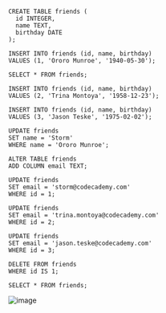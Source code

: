     CREATE TABLE friends (
      id INTEGER,
      name TEXT,
      birthday DATE
    );

    INSERT INTO friends (id, name, birthday)
    VALUES (1, 'Ororo Munroe', '1940-05-30');

    SELECT * FROM friends;

    INSERT INTO friends (id, name, birthday)
    VALUES (2, 'Trina Montoya', '1958-12-23');

    INSERT INTO friends (id, name, birthday)
    VALUES (3, 'Jason Teske', '1975-02-02');

    UPDATE friends
    SET name = 'Storm'
    WHERE name = 'Ororo Munroe';

    ALTER TABLE friends
    ADD COLUMN email TEXT;

    UPDATE friends
    SET email = 'storm@codecademy.com'
    WHERE id = 1;

    UPDATE friends
    SET email = 'trina.montoya@codecademy.com'
    WHERE id = 2;

    UPDATE friends
    SET email = 'jason.teske@codecademy.com'
    WHERE id = 3;

    DELETE FROM friends
    WHERE id IS 1;

    SELECT * FROM friends;
    
![image](https://user-images.githubusercontent.com/40252813/180620006-7037d5db-70e3-4f88-8f52-133bd71f20ac.png)

    
